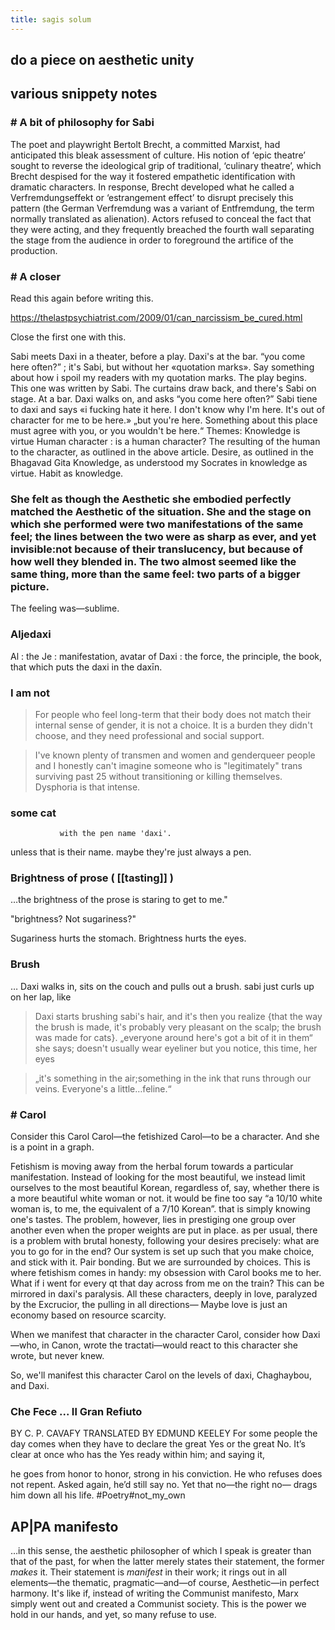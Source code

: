 ```yaml
---
title: sagis solum
---
```


## do a piece on aesthetic unity
## various snippety notes
### # A bit of philosophy for Sabi 
The poet and playwright Bertolt Brecht, a committed Marxist, had anticipated this bleak assessment of culture. His notion of ‘epic theatre’ sought to reverse the ideological grip of traditional, ‘culinary theatre’, which Brecht despised for the way it fostered empathetic identification with dramatic characters. In response, Brecht developed what he called a Verfremdungseffekt or ‘estrangement effect’ to disrupt precisely this pattern (the German Verfremdung was a variant of Entfremdung, the term normally translated as alienation). Actors refused to conceal the fact that they were acting, and they frequently breached the fourth wall separating the stage from the audience in order to foreground the artifice of the production.
### # A closer 
Read this again before writing this.

https://thelastpsychiatrist.com/2009/01/can_narcissism_be_cured.html

Close the first one with this. 

Sabi meets Daxi in a theater, before a play. Daxi's at the bar.
    “you come here often?” ; it's Sabi, but without her «quotation marks». Say something about how i spoil my readers with my quotation marks.
    The play begins. This one was written by Sabi. The curtains draw back, and there's Sabi on stage. At a bar. Daxi walks on, and asks “you come here often?”
    Sabi tiene to daxi and says «i fucking hate it here. I don't know why I'm here. It's out of character for me to be here.»
    „but you're here. Something about this place must agree with you, or you wouldn't be here.“
    Themes:
    Knowledge is virtue
    Human character : is a human character? The resulting of the human to the character, as outlined in the above article.
    Desire, as outlined in the Bhagavad Gita 
    Knowledge, as understood my Socrates in knowledge as virtue.
    Habit as knowledge.
### She felt as though the Aesthetic she embodied perfectly matched the Aesthetic of the situation. She and the stage on which she performed were two manifestations of the same feel; the lines between the two were as sharp as ever, and yet invisible:not because of their translucency, but because of how well they blended in. The two almost seemed like the same thing, more than the same feel: two parts of a bigger picture.
The feeling was—sublime.
### Aljedaxi  
Al : the
Je : manifestation, avatar of
Daxi : the force, the principle, the book, that which puts the daxi in the daxīn.
### I am not
>For people who feel long-term that their body does not match their internal sense of gender, it is not a choice. It is a burden they didn't choose, and they need professional and social support.

>I've known plenty of transmen and women
>and genderqueer people and I honestly
>can't imagine someone who is
>"legitimately" trans surviving past 25
>without transitioning or killing
>themselves. Dysphoria is that intense.
### some cat
               with the pen name 'daxi'. 
unless that is their name.
   maybe
  they're just always a pen.
### Brightness of prose ( [[tasting]] ) 
…the brightness of the prose is staring to get to me."

"brightness? Not sugariness?" 

Sugariness hurts the stomach. Brightness hurts the eyes.
### Brush  
… Daxi walks in, sits on the couch and pulls out a brush. sabi just curls up on her lap, like
> Daxi starts brushing sabi's hair, and it's then you realize {that the way the brush is made, it's probably very pleasant on the scalp; the brush was made for cats}. „everyone around here's got a bit of it in them“ she says; doesn't usually wear eyeliner but you notice, this time, her eyes

> „it's something in the air;something in the ink that runs through our veins. Everyone's a little…feline.“
### # Carol  
Consider this Carol Carol—the fetishized Carol—to be a character. And she is a point in a graph.

Fetishism is moving away from the herbal forum towards a particular manifestation. Instead of looking for the most beautiful, we instead limit ourselves to the most beautiful Korean, regardless of, say, whether there is a more beautiful white woman or not.
    it would be fine too say “a 10/10 white woman is, to me, the equivalent of a 7/10 Korean”. that is simply knowing one's tastes. The problem, however, lies in prestiging one group over another even when the proper weights are put in place.
    as per usual, there is a problem with brutal honesty, following your desires precisely: what are you to go for in the end? Our system is set up such that you make choice, and stick with it. 
    Pair bonding. But we are surrounded by choices. This is where fetishism comes in handy: my obsession with Carol books me to her. What if i went for every qt that day across from me on the train? This can be mirrored in daxi's paralysis. All these characters, deeply in love, paralyzed by the Excrucior, the pulling in all directions—
    Maybe love is just an economy based on resource scarcity. 


When we manifest that character in the character Carol, consider how Daxi—who, in Canon, wrote the tractati—would react to this character she wrote, but never knew. 

So, we'll manifest this character Carol on the levels of daxi, Chaghaybou, and Daxi.
### Che Fece ... Il Gran Refiuto 

BY C. P. CAVAFY
TRANSLATED BY EDMUND KEELEY
For some people the day comes
when they have to declare the great Yes
or the great No. It’s clear at once who has the Yes
ready within him; and saying it,

he goes from honor to honor, strong in his conviction.
He who refuses does not repent. Asked again,
he’d still say no. Yet that no—the right no—
drags him down all his life.
#Poetry#not_my_own
## AP|PA manifesto 

…in this sense, the aesthetic philosopher of which I speak is greater than that of the past, for when the latter merely states their statement, the former *makes* it. Their statement is *manifest* in their work; it rings out in all elements—the thematic, pragmatic—and—of course, Aesthetic—in perfect harmony. 
It's like if, instead of writing the Communist manifesto, Marx simply went out and created a Communist society. This is the power we hold in our hands, and yet, so many refuse to use.
